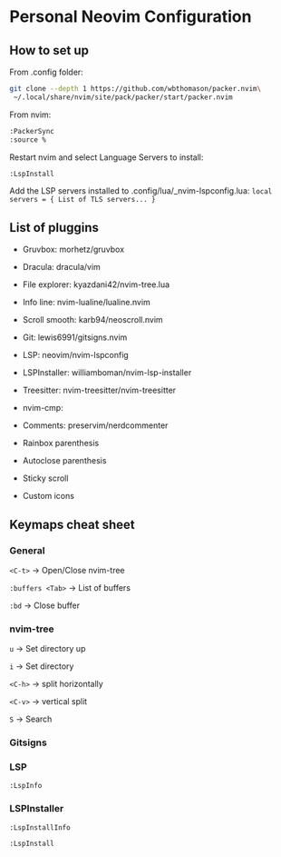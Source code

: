 # Personal Neovim Configuration


## How to set up

From .config folder:
```bash
git clone --depth 1 https://github.com/wbthomason/packer.nvim\
 ~/.local/share/nvim/site/pack/packer/start/packer.nvim
```

From nvim:
```bash
:PackerSync
:source %
```

Restart nvim and select Language Servers to install:
```bash
:LspInstall
```

Add the LSP servers installed to .config/lua/\_nvim-lspconfig.lua:
`local servers = { List of TLS servers... }`



## List of pluggins
- Gruvbox: morhetz/gruvbox
- Dracula: dracula/vim

- File explorer: kyazdani42/nvim-tree.lua
- Info line: nvim-lualine/lualine.nvim
- Scroll smooth: karb94/neoscroll.nvim
- Git: lewis6991/gitsigns.nvim
- LSP: neovim/nvim-lspconfig
- LSPInstaller: williamboman/nvim-lsp-installer

- Treesitter: nvim-treesitter/nvim-treesitter
- nvim-cmp:
- Comments: preservim/nerdcommenter


- Rainbox parenthesis
- Autoclose parenthesis
- Sticky scroll
- Custom icons


## Keymaps cheat sheet
### General
`<C-t>` -> Open/Close nvim-tree

`:buffers <Tab>` -> List of buffers

`:bd` -> Close buffer

### nvim-tree
`u` -> Set directory up

`i` -> Set directory

`<C-h>` -> split horizontally

`<C-v>` -> vertical split

`S` -> Search

### Gitsigns

### LSP
`:LspInfo`

### LSPInstaller
`:LspInstallInfo`

`:LspInstall`




